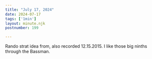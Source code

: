 ```yaml
---
title: "July 17, 2024"
date: 2024-07-17
tags: ['1min']
layout: minute.njk
postnumber: 199

---	
```


Rando strat idea from, also recorded 12.15.2015. I like those big ninths through the Bassman.
